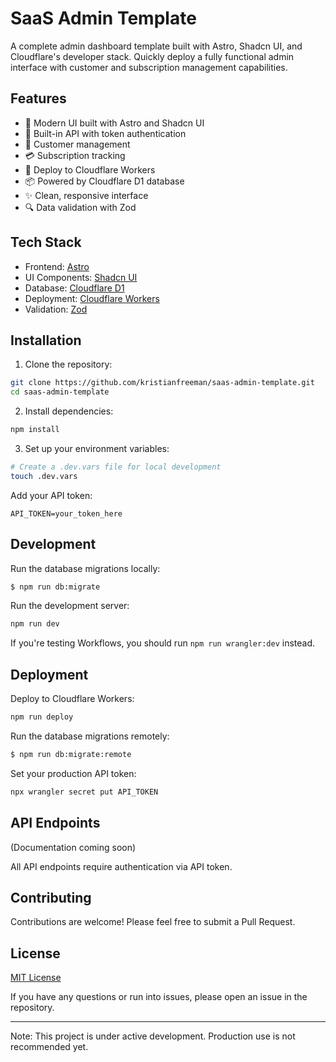 # SaaS Admin Template

A complete admin dashboard template built with Astro, Shadcn UI, and Cloudflare's developer stack. Quickly deploy a fully functional admin interface with customer and subscription management capabilities.

## Features

- 🎨 Modern UI built with Astro and Shadcn UI
- 🔐 Built-in API with token authentication
- 👥 Customer management
- 💳 Subscription tracking
- 🚀 Deploy to Cloudflare Workers
- 📦 Powered by Cloudflare D1 database
- ✨ Clean, responsive interface
- 🔍 Data validation with Zod

## Tech Stack

- Frontend: [Astro](https://astro.build)
- UI Components: [Shadcn UI](https://ui.shadcn.com)
- Database: [Cloudflare D1](https://developers.cloudflare.com/d1)
- Deployment: [Cloudflare Workers](https://workers.cloudflare.com)
- Validation: [Zod](https://github.com/colinhacks/zod)

## Installation

1. Clone the repository:

```bash
git clone https://github.com/kristianfreeman/saas-admin-template.git
cd saas-admin-template
```

2. Install dependencies:

```bash
npm install
```

3. Set up your environment variables:

```bash
# Create a .dev.vars file for local development
touch .dev.vars
```

Add your API token:
```
API_TOKEN=your_token_here
```

## Development

Run the database migrations locally:

```bash
$ npm run db:migrate
```

Run the development server:

```bash
npm run dev
```

If you're testing Workflows, you should run `npm run wrangler:dev` instead.

## Deployment

Deploy to Cloudflare Workers:

```bash
npm run deploy
```

Run the database migrations remotely:

```bash
$ npm run db:migrate:remote
```

Set your production API token:

```bash
npx wrangler secret put API_TOKEN
```

## API Endpoints

(Documentation coming soon)

All API endpoints require authentication via API token.

## Contributing

Contributions are welcome! Please feel free to submit a Pull Request.

## License

[MIT License](LICENSE)

If you have any questions or run into issues, please open an issue in the repository.

---

Note: This project is under active development. Production use is not recommended yet.
